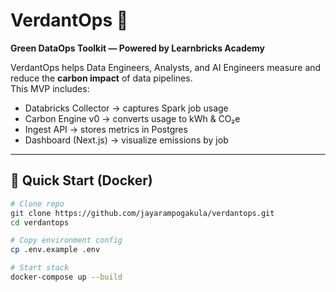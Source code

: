 # VerdantOps 🌱
**Green DataOps Toolkit — Powered by Learnbricks Academy**

VerdantOps helps Data Engineers, Analysts, and AI Engineers measure and reduce the **carbon impact** of data pipelines.  
This MVP includes:
- Databricks Collector → captures Spark job usage
- Carbon Engine v0 → converts usage to kWh & CO₂e
- Ingest API → stores metrics in Postgres
- Dashboard (Next.js) → visualize emissions by job

---

## 🚀 Quick Start (Docker)

```bash
# Clone repo
git clone https://github.com/jayarampogakula/verdantops.git
cd verdantops

# Copy environment config
cp .env.example .env

# Start stack
docker-compose up --build
